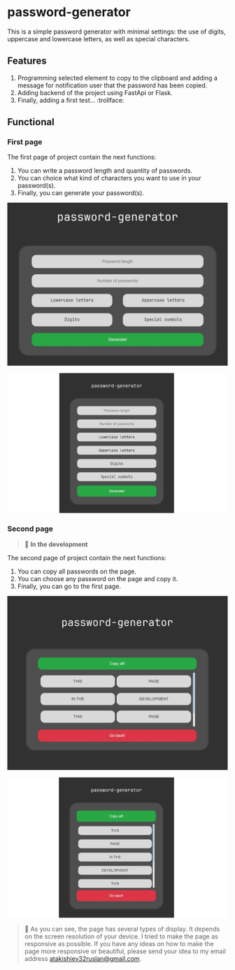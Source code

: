 # password-generator

This is a simple password generator with minimal settings: the use of digits, uppercase and lowercase letters, as well as special characters.

## Features

1. Programming selected element to copy to the clipboard and adding a message for notification user that the password has been copied.
2. Adding backend of the project using FastApi or Flask.
3. Finally, adding a first test... :trollface:

## Functional

### First page

The first page of project contain the next functions:

1. You can write a password length and quantity of passwords.
2. You can choice what kind of characters you want to use in your password(s).
3. Finally, you can generate your password(s).

![The first page for a large screen resolution!](/static/images/readme_img/first_bigSize_page.jpg "The first page for a large screen resolution")

![The first page for mobile device screen resolution!](/static/images/readme_img/first_smallSize_page.jpg "The first page for mobile device screen resolution")

### Second page

>:hammer: **In the development**

The second page of project contain the next functions:

1. You can copy all passwords on the page.
2. You can choose any password on the page and copy it.
3. Finally, you can go to the first page.

![The second page for a large screen resolution!](/static/images/readme_img/second_bigSize_page.jpg "The second page for a large screen resolution")

![The second page for mobile device screen resolution!](/static/images/readme_img/second_smallSize_page.jpg "The second page for mobile device screen resolution")

>:dizzy: As you can see, the page has several types of display. It depends on the screen resolution of your device. I tried to make the page as responsive as possible.
If you have any ideas on how to make the page more responsive or beautiful, please send your idea to my email address <atakishiev32ruslan@gmail.com>.
